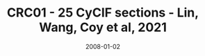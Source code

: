---
title: CRC01 - 25 CyCIF sections - Lin, Wang, Coy et al, 2021
image: https://www.cycif.org/assets/img/lin-wang-coy-2021/crc-case-1-ffpe-cycif.jpg
date: '2008-01-02'
minerva_link: https://www.cycif.org/data/lin-wang-coy-2021/osd-crc-case-1-ffpe-cycif.html
info_link: null
show_page_link: false
hide: true
tags:
    - overview-crc
---